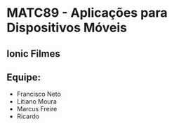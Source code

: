 # MATC89 - Aplicações para Dispositivos Móveis
## Ionic Filmes

## Equipe:
* Francisco Neto
* Litiano Moura
* Marcus Freire
* Ricardo
